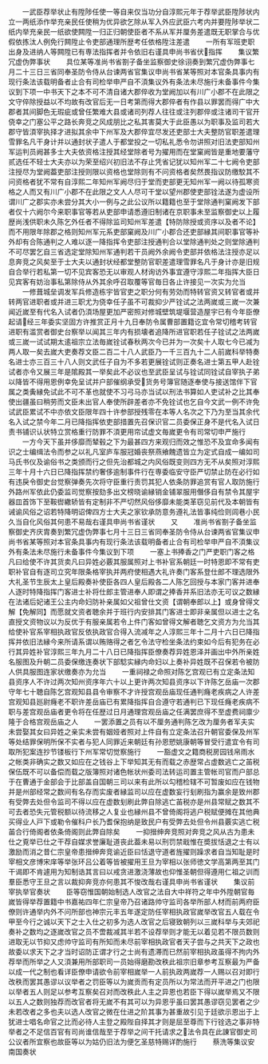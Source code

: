 <!-- { "loadSidebar": true } -->
　　一武臣荐举状止有陞陟任使一等自来仅当功分自淳熙元年于荐举武臣陞陟状内立一两纸添作举充亲民任使稍为优异欲乞除从军入外应武臣六考内并要陞陟举状二纸内举充亲民一纸欲使闗陞一归正归朝使臣者不系从军并厘务差遣既无职掌合与优假依拣汰人例免行闗陞止令吏部通理所歴考任依格陞注差遣
　　一所有军班吏职出身及进纳人等闗陞已有専法指挥者并令依旧右谨具申尚书省伏指挥
　　集议繁冗虚伪弊事状
　　具位某等准尚书省劄子备坐监察御史徐诩奏到繁冗虚伪弊事七月二十三日三省同奉圣防令侍从台谏两省官集议申尚书省某等照对本官条具事内有现行条法该载明备者止合有司检举申严自不湏集议外有条法未尽施行未备事件今集议到下项一中书天下之本不可不清自诸大郡倅收为堂阙加以有川广小郡不在此限之文守倅除授益以不均故有改官后无一日考第而得大郡倅者有作县以罪罢而得广中大郡者其间脚色无瑕疵或曾任繁难大县或诸司列荐人往往或注列郡倅或注诸司干官开侥幸之门塞公平之路长奔竞之风成朋比之私其害莫大于此臣愚以为职事及监司若大郡守皆湏宰执择才进拟其余中下州军及大郡倅宜尽发还吏部士大夫整防官职差遣理雪罪名凡干身计并以通封状子遣人于都堂投之一切私礼悉令勿讲照对旧法吏部知州军运判员阙甚多士大夫依资格注授其经堂除者号为擢用而在堂窠阙皆是重地要藩守贰选任不轻士大夫亦以为荣至绍兴初旧法不存止凭省记犹以知州军二十七阙令吏部注授尽为堂阙葢吏部注授则限以资格也堂除则有不问资格者矣然畏指议防缴駮其不问资格者犹不常有自淳熙二年知州军阙尽归于堂而吏部更无知州军一阙以待孤寒资格之人而又有川广小郡不在此限之文人人尽可干堂以望州郡使吏部铨法遂为虚设所谓川广之郡实亦未尝分其大小一例与之此公议所以籍籍也至于堂除通判窠阙发下部者仅十六阙尔今来职事官等若从吏部申请悉遵旧制诸在京职事未至监察御史以上履歴尚浅供职未久陈乞外任者不得除监司知州军差遣【特防除授或资序以及者不论】而不用限年除郡之格则知州军元系吏部窠阙及川广小郡合还吏部縁其间职事官等补外却有合陈通判之人难以逐一降指挥令吏部注授通判合以堂除通判处之则堂除通判不可尽罢乞自三省选定堂除知州军通判若干员阙外余阙令吏部并依格法注授亦足以息奔竞之风矣至于士大夫以通封状经都堂整防官职差遣理雪罪名凡于身计亦是旧规自合举行若私第一切不见宾客恐无以审观人材询访外事宜遵守淳熙二年指挥大臣日见宾客有妨治事私第除侍从外其余呼召取覆等官毎日各止许接见一次实为允当
　　一修葺城垒调发军兵修造栋宇皆官吏之职分何有劳効而特转官资又转官者或并转两官进职者或并进三职尤为侥幸任子虽不可裁抑少严铨试之法两嵗或三嵗一次兼闻近嵗至有代名入试者仍湏场屋更加严密照对修城壁筑堤堰营造屋宇已有今年臣僚起请经三年委实坚固方许推赏正月十九日奉防令属曹部置籍讫宜令常切稽考转官进职有滥赏者御史台察举以闻其三年内有损壊者追降所进官职若任子铨试之法两嵗或三嵗一试试期太逺祖宗立法毎嵗铨试春秋两次今已并为一次矣十人取七今已减为两人取一矣去嵗大吏奏荐文臣二百二十八人武臣乃一千三百九十二人前嵗科举特奏名进士亦三百三十八人则文武任子自为不多若更展铨试则正奏名进士第五甲人赴铨试者亦令又展三年是隂殿其一举矣此不必议也至武臣呈试与铨试同铨试自宰执子弟以降皆不得用恩例幸免呈试并户部催纲承受货务号簿官随逐奉使与接送馆伴下官属之类夤縁免试此不可不革也就使不习弓马亦当试以刑法书算如人吏试补之比其奉使出疆虽曰稍劳而文臣未出官人奉使所辟差者亦不免铨试也乞自今文武一例不许免试武臣累试不中亦依文臣限年四十许参部授残零在本等人名次之下乃为至当其余代名入试之禁今年二月已降指挥依吏部措置先召保识官二员委保正身不是代名入试日责书铺识认状特立赏格重行防罪不湏更用帘试虚文毎嵗更令有司常切申严施行
　　一方今天下虽并侈靡而辇毂之下为最甚四方来观归而效之惟恐不及宜命多闻有识之士编缉法令而参之以礼凡室庐车服冠婚丧祭燕飨餽遗皆立为定式自成一编如司马氏书仪及谕俗书之类颁而行之但先治都城之内风俗既变则四方无不从矣照对淳熙三年十月十六日已降指挥禁约奢侈逾制事件行在専委临安守臣严切禁止防在必行如有违戾令御史台觉察弹奏先次将守臣重行责罚其犯人依条防罪追赏有官人取防施行外路州军依此仍委监司觉察按劾多出文榜晓谕縁销金铺翠服用僭侈自有禁令其屋宇器皿首饰下至鞍辔繖轿皆有定制非不严切然风俗侈靡未能类革窃见前代及本朝皆有诫谕风俗之诏若特降明诏俾四方士大夫之家钦承防意务遵礼法皆事纯俭则闾巷小民久当自化风俗其何患不易哉右谨具申尚书省谨状
　　又
　　准尚书省劄子备坐监察御史齐庆胄奏到繁冗虚伪弊事七月十三日三省同奉圣防令侍从台谏两省官集议申尚书省某等照对本官条具事内有现行条法该载明备者止合有司检举申严自不湏集议外有条法未尽施行未备事件今集议到下项
　　一塞上书捧香之门严吏职门客之格凡曰给使不许其货卖凡曰异姓必覈其服属照对上书补官系朝廷一时特恩即不常有吏职补官自有逐司立究年限条格宰执并两府使相遇大礼许奏门客系登仕郎不理选限外大礼圣节生辰太上皇后殿奏补使臣各四人皇后殿各二人陈乞回授与本家门客并进奉人逐时特降指挥门客进士补将仕郎主管进奉人即谓之捧香并系旧法亦无可议之数縁在法诸后妃诸王公主内命妇防补亲属如父祖曾仕文资【谓朝奉郎以上】或身曾得文解【免解同】而愿就文资者聴余并于班行内安排其门客进士即非亲属但以进士之名直授文资物议以为反优于有服亲属若令上件门客如曾得文解者聴乞文资方为允当其给使补官系宰相执政官反依执政官合得入流减年之人淳熙三年十二月十六日已降指挥并依旧法縁今来所请系谓以贿赂得之者乞令法守检坐条法约束如今后有犯务在必行其异姓补官淳熙三年九月二十八日已降指挥臣僚奏荐异姓恩泽并画出中外所亲姓名服图及升朝二员委保缴连奏状下部騐实縁内命妇以上奏补异姓既不召保若令被防人供具服图连家状缴奏亦为允当
　　一重祠禄之命照对陈乞宫观已有立定条法知县资序人不许过两次知州资序年六十以上更许两次知县资序以下许陈乞岳庙一次郡守年七十聴自陈乞宫观知县县令审察不才许授宫观岳庙现任通判癃老疾病之人许差宫观知县廵尉癃老不职许差岳庙已有累降指挥自合遵守若通判已下现任癃老疾病不职与差宫观岳庙者更令将在任歴过日月通理宫观岳庙之任满罢庶得不至虚费祠廪少隆于合格宫观岳庙之人
　　一罢添置之员有以不厘务通判陈乞改为厘务者军夫实未尝娶其女曰异姓之亲实未尝有姻娅者照对上件自有立定条法召升朝官委保及州军等处结罪保明所保不实者与犯人同罪近来朝廷有孙恩愬姚康朝等冒受行遣宜令有司取所犯案连抄节镂板行下州军常切觉察施行
　　一豁虚文之籍商税房园钱帛雨水之帐类非确实之数又如应在之钱谷上下举知其无有而载之赤歴常占虚数逃亡之苖税保伍既不可以备偿而载之版簿照对诸色帐状州委司法转运司置主管帐司官而户部总于在曹通于金部会于比部盖自国朝三司以来有此所以勾稽检辖不可暂废如应在钱物并是州部经常之数间有名存而实废者縁监司以应在虚数妄行刬刷指为赢余是致州郡有受弊去处但令监司不得以应在虚数刬刷此弊自除逃亡苖税亦是州县常赋之数其不可去者恐失元管税额以待流移之人复业也縁州县不曾倚阁将逃户税赋便摊在其他典买得业人戸下或勒令催科户长乃耆保抱纳是致民户有受弊去处但令州县覈实逃亡税苖合行倚阁者依条倚阁则此弊自除矣
　　一抑搢绅奔竞照对奔竞之风从古为患未仕之覔举已仕之干荐自媒求誉廉耻道丧此葢未易以刑罚禁戢惟在奬拔恬退之士有以激励而消之昔仁宗皇帝患搢绅奔竞谕近臣曰恬退守道者旌擢则躁求者自当知耻是时宰相文彦博宋庠等举张环吕公着等皆被擢用王旦为宰相以张师徳文学高第两至其门干谒即不肯遽用为知制诰其言曰以戒贪进激浇薄故也仰惟圣朝但得遵用仁祖之训而羣臣悉守王旦之言以裁抑奔竞亦何患其不悛改哉右谨具申尚书省谨状
　　集议前宰执举官奏状
　　臣等窃惟国朝始制选人改官之法自大中祥符之年中外陞朝官毎嵗皆得举荐置籍中书嘉祐四年仁宗皇帝乃召诸路帅守监司各举所部人材而前两府臣僚则许通举内外不问所部也神宗元丰五年遂定防任宰相执政官嵗举改官五人载在令甲至今行之诚以天下之士入仕之初多为选人改官之后寝致朝列以三嵗科举与夫郊祀奏补之数均之逐嵗改官之员不啻裁减其半若不设荐举则才能无以着见若不限员数则进取无以节抑又虑帅守监司有所知而未尽前宰相执政官者天子尝与之共天下之政也故委以求天下之才当时诏防正谓才行之士尚有遗滞而已然前宰相执政虽得不拘内外荐举而所举之人又湏兼用所部职司一员始得磨勘改秩此祖宗旧章参考互察最为严备以成一代之制也看详臣僚申请欲令前宰相嵗举一人前执政两嵗荐一人赐以召对即行改秩而罢其愚谬以议举者之罚臣等以为嵗贡而有定员所以为常法而开平进之门也限以举者五人则足以参考互察矣召对而改秩此人主之异恩也若臣下得以嵗举焉又不限以五人之数则独荐而改官者将无嵗不有其可以为异恩乎虽曰罢其愚谬窃见罢者之少未若改者之多也夫以选人改官之微在仕进之阶其事为甚重故引见于廷欲示恩出于上犹进士唱名命官之比而必待人主登之殿陛自择其才则是屈至尊而下行铨选之事非特举者之不足信百官有司尚谁信哉至于荐举之间干托请求之法令具在此諌官御史司公议者所宜察也故臣等以为姑仍旧法为便乞圣慈特赐详酌施行
　　蔡洗等集议安南国奏状
